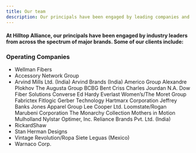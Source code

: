 ```yaml
---
title: Our team
description: Our principals have been engaged by leading companies and associations.
---
```


#### At Hilltop Alliance, our principals have been engaged by industry leaders from across the spectrum of major brands. Some of our clients include: 

### Operating Companies
+ Wellman Fibers
+ Accessory Network Group
+ Arvind Mills Ltd. (India)
Arvind Brands (India)
Americo Group
Alexandre Plokhov
The Augusta Group
BCBG
Bent Criss
Charles Jourdan N.A.
Dow Fiber Solutions
Converse
Ed Hardy
Everlast Women’s/The Moret Group
Fabrictex
Fitlogic
Gerber Technology
Hartmarx Corporation
Jeffrey Banks
Jones Apparel Group
Lee Cooper Ltd.
Loomstate/Rogan
Marubeni Corporation
The Monarchy Collection
Mothers in Motion
Mulholland
Nylstar
Optimer, Inc.
Reliance Brands Pvt. Ltd. (India)
+ RickardShaw
+ Stan Herman Designs
+ Vintage Revolution/Ropa Siete Leguas (Mexico)
+ Warnaco Corp.

